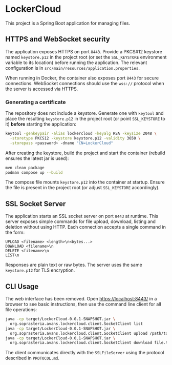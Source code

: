 # LockerCloud

This project is a Spring Boot application for managing files.

## HTTPS and WebSocket security

The application exposes HTTPS on port `8443`. Provide a PKCS#12 keystore named
`keystore.p12` in the project root (or set the `SSL_KEYSTORE` environment
variable to its location) before running the application. The relevant
configuration is in `src/main/resources/application.properties`.

When running in Docker, the container also exposes port `8443` for secure
connections. WebSocket connections should use the `wss://` protocol when the
server is accessed via HTTPS.

### Generating a certificate

The repository does not include a keystore. Generate one with `keytool` and
place the resulting `keystore.p12` in the project root (or point
`SSL_KEYSTORE` to it) **before** starting the application:

```bash
keytool -genkeypair -alias lockercloud -keyalg RSA -keysize 2048 \
  -storetype PKCS12 -keystore keystore.p12 -validity 3650 \
  -storepass <password> -dname "CN=LockerCloud"
```
After creating the keystore, build the project and start the container
(rebuild ensures the latest jar is used):

```bash
mvn clean package
podman compose up --build
```
The compose file mounts `keystore.p12` into the container at startup. Ensure the
file is present in the project root (or adjust `SSL_KEYSTORE` accordingly).
## SSL Socket Server

The application starts an SSL socket server on port `8443` at runtime. This server exposes simple commands for file upload, download, listing and deletion without using HTTP. Each connection accepts a single command in the form:

```
UPLOAD <filename> <length>\n<bytes...>
DOWNLOAD <filename>\n
DELETE <filename>\n
LIST\n
```

Responses are plain text or raw bytes. The server uses the same `keystore.p12` for TLS encryption.


## CLI Usage

The web interface has been removed. Open <https://localhost:8443/> in a browser to see basic instructions, then use the command line client for all file operations:

```bash
java -cp target/LockerCloud-0.0.1-SNAPSHOT.jar \
  org.soprasteria.avans.lockercloud.client.SocketClient list
java -cp target/LockerCloud-0.0.1-SNAPSHOT.jar \
  org.soprasteria.avans.lockercloud.client.SocketClient upload /path/to/file
java -cp target/LockerCloud-0.0.1-SNAPSHOT.jar \
  org.soprasteria.avans.lockercloud.client.SocketClient download file.txt /tmp/file.txt
```

The client communicates directly with the `SSLFileServer` using the protocol described in `PROTOCOL.md`.
